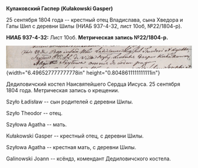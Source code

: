 **Кулаковский Гаспер (Kułakowski Gasper)**

25 сентября 1804 года -- крестный отец Владислава, сына Хведора и Гапы
Шил с деревни Шилы (НИАБ 937-4-32, лист 10об, №22/1804-р).

**НИАБ 937-4-32:** Лист 10об. **Метрическая запись №22/1804-р.**

![](./media/a9e5cb318ab1dbe9a3c0d0acc5a8512abbb220ba.png){width="6.496527777777778in"
height="0.8048611111111111in"}

Дедиловичский костел Наисвятейшего Сердца Иисуса. 25 сентября 1804 года.
Метрическая запись о крещении.

Szyło Ładisław -- сын родителей с деревни Шилы.

Szyło Theodor -- отец.

Szyłowa Agatha -- мать.

Kułakowski Gasper -- крестный отец, с деревни Шилы.

Szyłowa Agatha -- крестная мать, с деревни Шилы.

Galinowski Joann -- ксёндз, комендант Дедиловичского костела.
